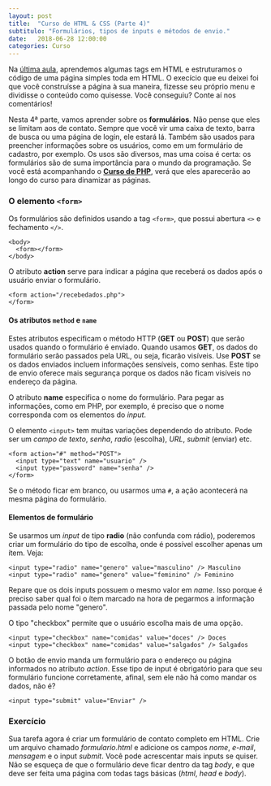```yaml
---
layout: post
title:  "Curso de HTML & CSS (Parte 4)"
subtitulo: "Formulários, tipos de inputs e métodos de envio."
date:   2018-06-28 12:00:00
categories: Curso
---
```


Na [última aula](https://envolte.github.io/curso/2018/06/27/curso-html-css-parte-3.html), aprendemos algumas tags em HTML e estruturamos o código de uma página simples toda em HTML. O execício que eu deixei foi que você construísse a página à sua maneira, fizesse seu próprio menu e dividisse o conteúdo como quisesse. Você conseguiu? Conte aí nos comentários!

Nesta 4ª parte, vamos aprender sobre os **formulários**. Não pense que eles se limitam aos de contato. Sempre que você vir uma caixa de texto, barra de busca ou uma página de login, ele estará lá. Também são usados para preencher informações sobre os usuários, como em um formulário de cadastro, por exemplo. Os usos são diversos, mas uma coisa é certa: os formulários são de suma importância para o mundo da programação. Se você está acompanhando o [**Curso de PHP**](https://envolte.github.io/Curso-PHP.html), verá que eles aparecerão ao longo do curso para dinamizar as páginas.

### O elemento ``<form>``

Os formulários são definidos usando a tag ``<form>``, que possui abertura ``<>`` e fechamento ``</>``.

    <body>
      <form></form>
    </body>
    
O atributo **action** serve para indicar a página que receberá os dados após o usuário enviar o formulário.

    <form action="/recebedados.php">
    </form>
    
#### Os atributos ``method`` e ``name``

Estes atributos especificam o método HTTP (**GET** ou **POST**) que serão usados quando o formulário é enviado. Quando usamos **GET**, os dados do formulário serão passados pela URL, ou seja, ficarão visíveis. Use **POST** se os dados enviados incluem informações sensíveis, como senhas. Este tipo de envio oferece mais segurança porque os dados não ficam visíveis no endereço da página.

O atributo **name** especifica o nome do formulário. Para pegar as informações, como em PHP, por exemplo, é preciso que o nome corresponda com os elementos do *input*.

O elemento ``<input>`` tem muitas variações dependendo do atributo. Pode ser um *campo de texto*, *senha*, *radio* (escolha), *URL*, *submit* (enviar) etc.

    <form action="#" method="POST">
      <input type="text" name="usuario" />
      <input type="password" name="senha" />
    </form>
    
Se o método ficar em branco, ou usarmos uma ``#``, a ação acontecerá na mesma página do formulário.
    
#### Elementos de formulário

Se usarmos um *input* de tipo **radio** (não confunda com rádio), poderemos criar um formulário do tipo de escolha, onde  é possível escolher apenas um ítem. Veja:

    <input type="radio" name="genero" value="masculino" /> Masculino
    <input type="radio" name="genero" value="feminino" /> Feminino
    
Repare que os dois inputs possuem o mesmo valor em *name*. Isso porque é preciso saber qual foi o ítem marcado na hora de pegarmos a informação passada pelo nome "genero".

O tipo "checkbox" permite que o usuário escolha mais de uma opção.

    <input type="checkbox" name="comidas" value="doces" /> Doces
    <input type="checkbox" name="comidas" value="salgados" /> Salgados
    
O botão de envio manda um formulário para o endereço ou página informados no atributo *action*. Esse tipo de input é obrigatório para que seu formulário funcione corretamente, afinal, sem ele não há como mandar os dados, não é?

    <input type="submit" value="Enviar" />
    
### Exercício

Sua tarefa agora é criar um formulário de contato completo em HTML. Crie um arquivo chamado *formulario.html* e adicione os campos *nome*, *e-mail*, *mensagem* e o input *submit*. Você pode acrescentar mais inputs se quiser. Não se esqueça de que o formulário deve ficar dentro da tag *body*, e que deve ser feita uma página com todas tags básicas (*html*, *head* e *body*).
